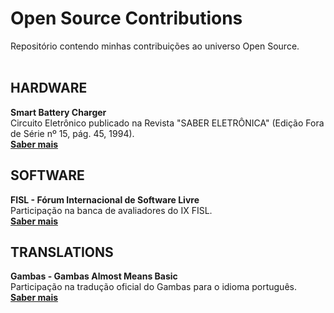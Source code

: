 # Open Source Contributions

Repositório contendo minhas contribuições ao universo Open Source.  
<br>

## HARDWARE
**Smart Battery Charger**  
Circuito Eletrônico publicado na Revista "SABER ELETRÔNICA" (Edição Fora de Série nº 15, pág. 45, 1994).  
**[Saber mais](https://github.com/fermyno/open-source-contributions/tree/main/hardware/smart-battery-charger)**
<br>

## SOFTWARE
**FISL - Fórum Internacional de Software Livre**  
Participação na banca de avaliadores do IX FISL.  
**[Saber mais](https://github.com/fermyno/open-source-contributions/tree/main/software/fisl9)**
<br>

## TRANSLATIONS
**Gambas - Gambas Almost Means Basic**  
Participação na tradução oficial do Gambas para o idioma português.  
**[Saber mais](https://github.com/fermyno/open-source-contributions/tree/main/translation/gambas)**
<br>
